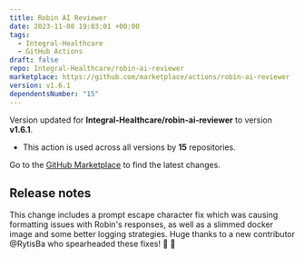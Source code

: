 ```yaml
---
title: Robin AI Reviewer
date: 2023-11-08 19:03:01 +00:00
tags:
  - Integral-Healthcare
  - GitHub Actions
draft: false
repo: Integral-Healthcare/robin-ai-reviewer
marketplace: https://github.com/marketplace/actions/robin-ai-reviewer
version: v1.6.1
dependentsNumber: "15"
---
```



Version updated for **Integral-Healthcare/robin-ai-reviewer** to version **v1.6.1**.
- This action is used across all versions by **15** repositories.

Go to the [GitHub Marketplace](https://github.com/marketplace/actions/robin-ai-reviewer) to find the latest changes.

## Release notes

This change includes a prompt escape character fix which was causing formatting issues with Robin's responses, as well as a slimmed docker image and some better logging strategies. Huge thanks to a new contributor @RytisBa who spearheaded these fixes! 🥳 🎉 
